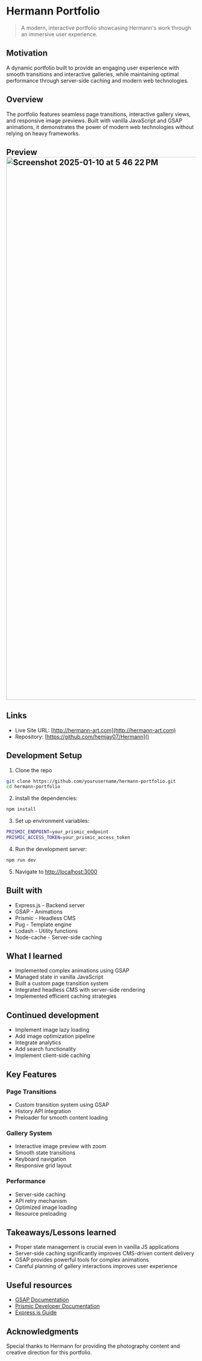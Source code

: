 # Hermann Portfolio

> A modern, interactive portfolio showcasing Hermann's work through an immersive user experience.

## Motivation
A dynamic portfolio built to provide an engaging user experience with smooth transitions and interactive galleries, while maintaining optimal performance through server-side caching and modern web technologies.

## Overview
The portfolio features seamless page transitions, interactive gallery views, and responsive image previews. Built with vanilla JavaScript and GSAP animations, it demonstrates the power of modern web technologies without relying on heavy frameworks.

## Preview<img width="1440" alt="Screenshot 2025-01-10 at 5 46 22 PM" src="https://github.com/user-attachments/assets/7b04abb5-87c3-4534-8463-82fecb7ac23f" />

## Links
- Live Site URL: [http://hermann-art.com](http://hermann-art.com)
- Repository: [https://github.com/hemjay07/Hermann]()

## Development Setup
1. Clone the repo
```bash
git clone https://github.com/yourusername/hermann-portfolio.git
cd hermann-portfolio
```

2. Install the dependencies:
```bash
npm install
```

3. Set up environment variables:
```bash
PRISMIC_ENDPOINT=your_prismic_endpoint
PRISMIC_ACCESS_TOKEN=your_prismic_access_token
```

4. Run the development server:
```bash
npm run dev
```

5. Navigate to [http://localhost:3000](http://localhost:3000)

## Built with
- Express.js - Backend server
- GSAP - Animations
- Prismic - Headless CMS
- Pug - Template engine
- Lodash - Utility functions
- Node-cache - Server-side caching

## What I learned
- Implemented complex animations using GSAP
- Managed state in vanilla JavaScript
- Built a custom page transition system
- Integrated headless CMS with server-side rendering
- Implemented efficient caching strategies

## Continued development
- Implement image lazy loading
- Add image optimization pipeline
- Integrate analytics
- Add search functionality
- Implement client-side caching

## Key Features

### Page Transitions
- Custom transition system using GSAP
- History API integration
- Preloader for smooth content loading

### Gallery System
- Interactive image preview with zoom
- Smooth state transitions
- Keyboard navigation
- Responsive grid layout

### Performance
- Server-side caching
- API retry mechanism
- Optimized image loading
- Resource preloading

## Takeaways/Lessons learned
- Proper state management is crucial even in vanilla JS applications
- Server-side caching significantly improves CMS-driven content delivery
- GSAP provides powerful tools for complex animations
- Careful planning of gallery interactions improves user experience

## Useful resources
- [GSAP Documentation](https://greensock.com/docs/)
- [Prismic Developer Documentation](https://prismic.io/docs)
- [Express.js Guide](https://expressjs.com/en/guide/routing.html)

## Acknowledgments
Special thanks to Hermann for providing the photography content and creative direction for this portfolio.
